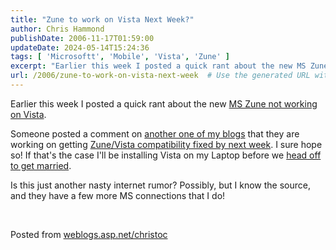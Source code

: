 ```yaml
---
title: "Zune to work on Vista Next Week?"
author: Chris Hammond
publishDate: 2006-11-17T01:59:00
updateDate: 2024-05-14T15:24:36
tags: [ 'Microsoftt', 'Mobile', 'Vista', 'Zune' ]
excerpt: "Earlier this week I posted a quick rant about the new MS Zune not working on Vista.Someone posted a comment on another one of my blogs that they are working on getting Zune/Vista compatibility fixed by next week. I sure hope so! If that&#39;s the case I&#39;ll be installing Vista on my Laptop before we head off to get married.Is this just another nasty internet rumor? Possibly, but I know the source, and they have&nbsp;a few more MS connections that I do!&nbsp; Posted from... "
url: /2006/zune-to-work-on-vista-next-week  # Use the generated URL with year
---
```

<p>Earlier this week I posted a quick rant about the new <a href="https://weblogs.asp.net/christoc/archive/2006/11/14/Zune-not-for-vista_2100_.aspx" title="Zune and Vista">MS Zune not working on Vista</a>.</p>  <p>Someone posted a comment on <a href="https://chrishammond.com" target="_blank" title="Chris Hammond">another one of my blogs</a> that they are working on getting <a href="https://www.chrishammond.com/tabid/54/itemid/648/zune-not-for-vista" target="_blank">Zune/Vista compatibility fixed by next week</a>. I sure hope so! If that&#39;s the case I&#39;ll be installing Vista on my Laptop before we <a href="https://www.horsesandcars.com" target="_blank" title="Horsesandcars.com">head off to get married</a>.</p>  <p>Is this just another nasty internet rumor? Possibly, but I know the source, and they have a few more MS connections that I do!</p>  <p>&nbsp;</p>  <p>Posted from <a href="https://weblogs.asp.net/christoc/">weblogs.asp.net/christoc</a></p> 
